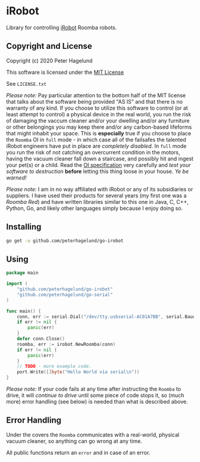 # iRobot

Library for controlling [iRobot](https://www.irobot.com) Roomba robots.

## Copyright and License

Copyright (c) 2020 Peter Hagelund

This software is licensed under the [MIT License](https://en.wikipedia.org/wiki/MIT_License)

See `LICENSE.txt`

_Please note:_ Pay particular attention to the bottom half of the MIT license that talks about the software being provided "AS IS"
and that there is no warranty of any kind. If you choose to utilize this software to control (or at least attempt to control) a physical
device in the real world, you run the risk of damaging the vaccum cleaner and/or your dwelling and/or any furniture or other
belongings you may keep there and/or any carbon-based lifeforms that might inhabit your space. This is **especially** true if you
choose to place the `Roomba` OI in `full` mode - in which case all of the failsafes the talented iRobot engineers have put in place
are *completely disabled*. In `full` mode you run the risk of not catching an overcurrent condition in the motors, having the vacuum
cleaner fall down a staircase, and possibly hit and ingest your pet(s) or a child. Read the [OI specification](https://www.irobot.lv/uploaded_files/File/iRobot_Roomba_500_Open_Interface_Spec.pdf)
very carefully and _test your software to destruction_ **before** letting this thing loose in your house. _Ye be warned!_

_Please note:_ I am in no way affiliated with iRobot or any of its subsidiaries or suppliers. I have used their products for several
years (my first one was a _Roomba Red_) and have written libraries similar to this one in Java, C, C++, Python, Go, and likely other
languages simply because I enjoy doing so.

## Installing

```bash
go get -u github.com/peterhagelund/go-irobot
```

## Using
```go
package main

import (
    "github.com/peterhagelund/go-irobot"
    "github.com/peterhagelund/go-serial"
)

func main() {
	conn, err := serial.Dial("/dev/tty.usbserial-AC01A7BB", serial.BaudRate115200, serial.ParityNone, serial.DataBits8, serial.StopBits1)
	if err != nil {
		panic(err)
	}
    defer conn.Close()
    roomba, err := irobot.NewRoomba(conn)
	if err != nil {
		panic(err)
    }
    // TODO - more example code.
	port.Write([]byte("Hello World via serial\n"))
}
```

_Please note:_ If your code fails at any time after instructing the `Roomba` to drive, it will _continue to drive_ until some piece of code stops it,
so (much more) error handling (see below) is needed than what is described above.

## Error Handling

Under the covers the `Roomba` communicates with a real-world, physical vacuum cleaner, so anything can go wrong at any time.

All public functions return an `error` and in case of an error.
